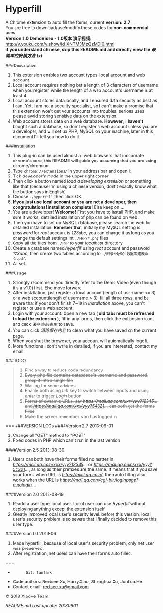 Hyperfill
=========

A Chrome extension to auto fill the forms, current __version: 2.7__  
You are free to download/use/modify these codes for __non-commercial__ uses  
__Version 1.0 DemoVideo - 1.0版本 演示视频__: http://v.youku.com/v_show/id_XNTM0MzQzMDI0.html  
__if you understand chinese, skip this README.md and directly view the *最简单的安装方法.txt*__

###Description
1. This extension enables two account types: local account and web account.
2. Local account requires nothing but a length of 3 characters of username when you register, while the length of a 
web account's username is at least 4.
3. Local account stores data locally, and I ensured data security as best as I can. Yet, I am not a security specialist,
so I can't make a promise that this extension won't get your accounts into troubles, serious uses please avoid storing 
sensitive data on the extension.
4. Web account stores data on a web database. __However__, I __haven't__ bought such a database, so don't register a web 
account unless you are a developer, and will set up PHP, MySQL on your machine, later in this document I'll tell you 
how to do it.

###Installation
1. This plug-in can be used almost all web browsers that incoporate chrome's core, this README will guide you 
assuming that you are using chrome/chromium.
2. Type `chrome://extensions/` in your address bar and open it
3. Tick *developer's mode* in the upper right corner
4. Then click a button named *load a developing extension* or something like that (because I'm using a chinese version, 
dont't exactly know what the button says in English)
5. Choose `./hyperfill` then click OK.
6. __If you just use local account or you are not a developer, then congratulations! Installation complete!__ 
Else keep on ...
7. You are a developer! __Welcome!__ First you have to install PHP, and make sure it works, detailed installation of php 
can be found on web.
8. Then you have to set up MySQL database, please search the web for detailed installation. __Remeber that__, initially my
MySQL setting is *password* for *root* account is *123abc*, you can change it as long as you change the default settings 
int `./PHP/*.php` files
9. Copy all the files from `./PHP` to your *localhost* directory
10. Create a database named *hyperfill* using *root* account and password *123abc*, then create two tables according to 
`./附录/MySQL数据库建表命令.pdf`.
11. All set. 

###Usage
1. Strongly recommend you directly refer to the Demo Video (even though it's a v1.0) first. Else move forward.
2. After installation, just register a local account(length of username <= 3) or a web account(length of username > 3), 
fill all three rows, and be aware that if your don't finish 7~10 in *Installation* above, you can't register or use a web account.
3. Login with your account. Open a new tab ( __old tabs must be refreshed to load the extension__ ), fill in any forms, 
then click the extionsion icon, and click *保存当前表单* to save.
4. You can click *清除保存内容* to clean what you have saved on the current page.
5. When you shut the broweser, your account will automatically logoff.
6. More functions I don't write in detailed, if you are interested, contact my email.

###TODO
> 1. Find a way to reduce code redundancy
> 2. ~~Every php file contains databases's username and password, group it into a single file~~
> 3. Waiting for some advices
> 4. Enable both using *tab* key to switch between inputs and using *enter* to trigger *Login* button
> 5. ~~Forms of dynamic URLs, say *https://mail.qq.com/xxx/yyy?12345...* and *https://mail.qq.com/xxx/yyy?54321...* can both get the forms filled~~
> 6. Make the server remember who has logged in    

===
###VERSION LOGs
####Version 2.7 2013-09-01
1. Change all "GET" method to "POST"
2. Fixed codes in PHP which can't run in the last version
    
####Version 2.5 2013-08-30
1. Users can both have their forms filled no matter in *https://mail.qq.com/xxx/yyy?12345...* or
*https://mail.qq.com/xxx/yyy?54321...*, as long as their prefixes are the same. It means that if you save your forms
when URL is *https://mail.qq.com/*, then auto filling also works when the URL is 
*https://mail.qq.com/cgi-bin/loginpage?autologin...*.    

####Version 2.0 2013-08-19
1. Readd a user type: local user. Local user can use *Hyperfill* without deploying anything except the extension itself
2. Greatly improved local user's security level, before this version, local user's security problem is so severe that I
finally decided to remove this user type.  

####Version 1.0 2013-06
1. Made hyperfill, because of local user's security problem, only net user was preserved.
2. After registration, net users can have their forms auto filled.    

===     
+           Git: fanfank
+   Code authors: Reetsee.Xu, Harry.Xiao, Shenghua.Xu, Junhua.He
+ Contact email: reetsee.xu@gmail.com    

<div class = "footer">
    &copy; 2013 XiaoHe Team
</div>

*README.md Last update: 20130901*

